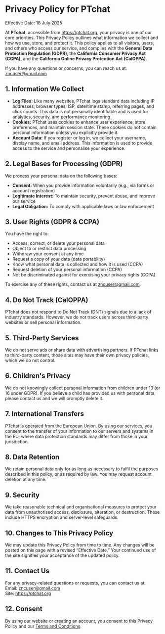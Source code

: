 <h1>Privacy Policy for PTchat</h1>

<p>Effective Date: 18 July 2025</p>

<p>At <strong>PTchat</strong>, accessible from <a href="https://ptchat.org">https://ptchat.org</a>, your privacy is one of our core priorities. This Privacy Policy outlines what information we collect and how we use, store, and protect it. This policy applies to all visitors, users, and others who access our service, and complies with the <strong>General Data Protection Regulation (GDPR)</strong>, the <strong>California Consumer Privacy Act (CCPA)</strong>, and the <strong>California Online Privacy Protection Act (CalOPPA)</strong>.</p>

<p>If you have any questions or concerns, you can reach us at: <a href="mailto:zncuser@gmail.com">zncuser@gmail.com</a></p>

<h2>1. Information We Collect</h2>

<ul>
  <li><strong>Log Files:</strong> Like many websites, PTchat logs standard data including IP addresses, browser types, ISP, date/time stamp, referring pages, and click counts. This data is not personally identifiable and is used for analytics, security, and performance monitoring.</li>
  <li><strong>Cookies:</strong> PTchat uses cookies to enhance user experience, store preferences, and maintain session state. These cookies do not contain personal information unless you explicitly provide it.</li>
  <li><strong>Account Data:</strong> If you register or log in, we collect your username, display name, and email address. This information is used to provide access to the service and personalise your experience.</li>
</ul>

<h2>2. Legal Bases for Processing (GDPR)</h2>
<p>We process your personal data on the following bases:</p>
<ul>
  <li><strong>Consent:</strong> When you provide information voluntarily (e.g., via forms or account registration)</li>
  <li><strong>Legitimate Interest:</strong> To maintain security, prevent abuse, and improve our service</li>
  <li><strong>Legal Obligation:</strong> To comply with applicable laws or law enforcement</li>
</ul>

<h2>3. User Rights (GDPR & CCPA)</h2>
<p>You have the right to:</p>
<ul>
  <li>Access, correct, or delete your personal data</li>
  <li>Object to or restrict data processing</li>
  <li>Withdraw your consent at any time</li>
  <li>Request a copy of your data (data portability)</li>
  <li>Know what personal data is collected and how it is used (CCPA)</li>
  <li>Request deletion of your personal information (CCPA)</li>
  <li>Not be discriminated against for exercising your privacy rights (CCPA)</li>
</ul>
<p>To exercise any of these rights, contact us at <a href="mailto:zncuser@gmail.com">zncuser@gmail.com</a>.</p>

<h2>4. Do Not Track (CalOPPA)</h2>
<p>PTchat does not respond to Do Not Track (DNT) signals due to a lack of industry standards. However, we do not track users across third-party websites or sell personal information.</p>

<h2>5. Third-Party Services</h2>
<p>We do not serve ads or share data with advertising partners. If PTchat links to third-party content, those sites may have their own privacy policies, which we do not control.</p>

<h2>6. Children's Privacy</h2>
<p>We do not knowingly collect personal information from children under 13 (or 16 under GDPR). If you believe a child has provided us with personal data, please contact us and we will promptly delete it.</p>

<h2>7. International Transfers</h2>
<p>PTchat is operated from the European Union. By using our services, you consent to the transfer of your information to our servers and systems in the EU, where data protection standards may differ from those in your jurisdiction.</p>

<h2>8. Data Retention</h2>
<p>We retain personal data only for as long as necessary to fulfil the purposes described in this policy, or as required by law. You may request account deletion at any time.</p>

<h2>9. Security</h2>
<p>We take reasonable technical and organisational measures to protect your data from unauthorised access, disclosure, alteration, or destruction. These include HTTPS encryption and server-level safeguards.</p>

<h2>10. Changes to This Privacy Policy</h2>
<p>We may update this Privacy Policy from time to time. Any changes will be posted on this page with a revised “Effective Date.” Your continued use of the site signifies your acceptance of the updated policy.</p>

<h2>11. Contact Us</h2>
<p>For any privacy-related questions or requests, you can contact us at:<br>
Email: <a href="mailto:zncuser@gmail.com">zncuser@gmail.com</a><br>
Site: <a href="https://ptchat.org">https://ptchat.org</a></p>

<h2>12. Consent</h2>
<p>By using our website or creating an account, you consent to this Privacy Policy and our <a href="/Terms_and_Conditions.md">Terms and Conditions</a>.</p>
